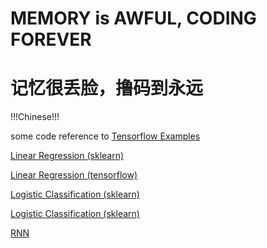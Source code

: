 
# MEMORY is AWFUL, CODING FOREVER

# 记忆很丢脸，撸码到永远

!!!Chinese!!!

some code reference to [Tensorflow Examples](https://github.com/aymericdamien/TensorFlow-Examples)

[Linear Regression (sklearn)](LinearRegression/sklearn_version.ipynb)

[Linear Regression (tensorflow)](LinearRegression/tensorflow_version.ipynb)

[Logistic Classification (sklearn)](LogisticClassification/sklearn_version.ipynb)

[Logistic Classification (sklearn)](LogisticClassification/tensorflow_version.ipynb)

[RNN](RNN/RNN.ipynb)



